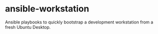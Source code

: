 ansible-workstation
=====================

Ansible playbooks to quickly bootstrap a development workstation from a fresh Ubuntu Desktop.

